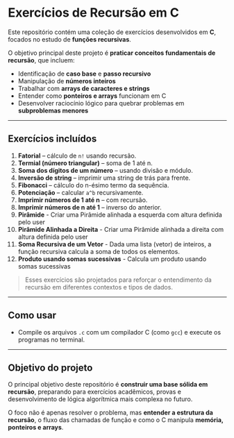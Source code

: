 # Exercícios de Recursão em C

Este repositório contém uma coleção de exercícios desenvolvidos em **C**, focados no estudo de **funções recursivas**.  

O objetivo principal deste projeto é **praticar conceitos fundamentais de recursão**, que incluem:

- Identificação de **caso base** e **passo recursivo**
- Manipulação de **números inteiros**
- Trabalhar com **arrays de caracteres e strings**
- Entender como **ponteiros e arrays** funcionam em C
- Desenvolver raciocínio lógico para quebrar problemas em **subproblemas menores**

---

## Exercícios incluídos

1. **Fatorial** – cálculo de `n!` usando recursão.  
2. **Termial (número triangular)** – soma de 1 até n.  
3. **Soma dos dígitos de um número** – usando divisão e módulo.  
4. **Inversão de string** – imprimir uma string de trás para frente.  
5. **Fibonacci** – cálculo do n-ésimo termo da sequência.  
6. **Potenciação** – calcular `a^b` recursivamente.  
7. **Imprimir números de 1 até n** – com recursão.  
8. **Imprimir números de n até 1** – inverso do anterior.  
9. **Pirâmide** - Criar uma Pirâmide alinhada a esquerda com altura definida pelo user
10. **Pirâmide Alinhada a Direita** -  Criar uma Pirâmide alinhada a direita com altura definida pelo user
11. **Soma Recursiva de um Vetor** - Dada uma lista (vetor) de inteiros, a função recursiva  calcula a soma de todos os elementos.
12. **Produto usando somas sucessivas** - Calcula um produto usando somas sucessivas

> Esses exercícios são projetados para reforçar o entendimento da recursão em diferentes contextos e tipos de dados.

---

## Como usar

- Compile os arquivos `.c` com um compilador C (como `gcc`) e execute os programas no terminal.
---

## Objetivo do projeto

O principal objetivo deste repositório é **construir uma base sólida em recursão**, preparando para exercícios acadêmicos, provas e desenvolvimento de lógica algorítmica mais complexa no futuro.  

O foco não é apenas resolver o problema, mas **entender a estrutura da recursão**, o fluxo das chamadas de função e como o C manipula **memória, ponteiros e arrays**.
